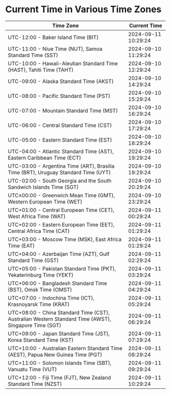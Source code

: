 # Current Time in Various Time Zones

| Time Zone | Current Time |
|-----------|--------------|
| UTC-12:00 - Baker Island Time (BIT) | 2024-09-11 10:29:24 |
| UTC-11:00 - Niue Time (NUT), Samoa Standard Time (SST) | 2024-09-10 11:29:24 |
| UTC-10:00 - Hawaii-Aleutian Standard Time (HAST), Tahiti Time (TAHT) | 2024-09-10 12:29:24 |
| UTC-09:00 - Alaska Standard Time (AKST) | 2024-09-10 14:29:24 |
| UTC-08:00 - Pacific Standard Time (PST) | 2024-09-10 15:29:24 |
| UTC-07:00 - Mountain Standard Time (MST) | 2024-09-10 16:29:24 |
| UTC-06:00 - Central Standard Time (CST) | 2024-09-10 17:29:24 |
| UTC-05:00 - Eastern Standard Time (EST) | 2024-09-10 18:29:24 |
| UTC-04:00 - Atlantic Standard Time (AST), Eastern Caribbean Time (ECT) | 2024-09-10 19:29:24 |
| UTC-03:00 - Argentina Time (ART), Brasília Time (BRT), Uruguay Standard Time (UYT) | 2024-09-10 19:29:24 |
| UTC-02:00 - South Georgia and the South Sandwich Islands Time (SGT) | 2024-09-10 20:29:24 |
| UTC±00:00 - Greenwich Mean Time (GMT), Western European Time (WET) | 2024-09-10 23:29:24 |
| UTC+01:00 - Central European Time (CET), West Africa Time (WAT) | 2024-09-11 00:29:24 |
| UTC+02:00 - Eastern European Time (EET), Central Africa Time (CAT) | 2024-09-11 01:29:24 |
| UTC+03:00 - Moscow Time (MSK), East Africa Time (EAT) | 2024-09-11 01:29:24 |
| UTC+04:00 - Azerbaijan Time (AZT), Gulf Standard Time (GST) | 2024-09-11 02:29:24 |
| UTC+05:00 - Pakistan Standard Time (PKT), Yekaterinburg Time (YEKT) | 2024-09-11 03:29:24 |
| UTC+06:00 - Bangladesh Standard Time (BST), Omsk Time (OMST) | 2024-09-11 04:29:24 |
| UTC+07:00 - Indochina Time (ICT), Krasnoyarsk Time (KRAT) | 2024-09-11 05:29:24 |
| UTC+08:00 - China Standard Time (CST), Australian Western Standard Time (AWST), Singapore Time (SGT) | 2024-09-11 06:29:24 |
| UTC+09:00 - Japan Standard Time (JST), Korea Standard Time (KST) | 2024-09-11 07:29:24 |
| UTC+10:00 - Australian Eastern Standard Time (AEST), Papua New Guinea Time (PGT) | 2024-09-11 08:29:24 |
| UTC+11:00 - Solomon Islands Time (SBT), Vanuatu Time (VUT) | 2024-09-11 09:29:24 |
| UTC+12:00 - Fiji Time (FJT), New Zealand Standard Time (NZST) | 2024-09-11 10:29:24 |
